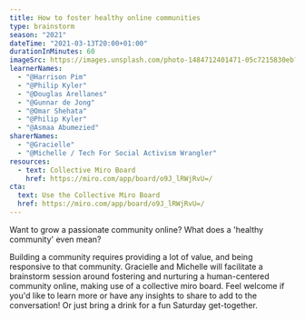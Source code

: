 ```yaml
---
title: How to foster healthy online communities
type: brainstorm
season: "2021"
dateTime: "2021-03-13T20:00+01:00"
durationInMinutes: 60
imageSrc: https://images.unsplash.com/photo-1484712401471-05c7215830eb?ixid=MXwxMjA3fDB8MHxwaG90by1wYWdlfHx8fGVufDB8fHw%3D&ixlib=rb-1.2.1&auto=format&fit=crop&w=1950&q=80
learnerNames:
  - "@Harrison Pim"
  - "@Philip Kyler"
  - "@Douglas Arellanes"
  - "@Gunnar de Jong"
  - "@Omar Shehata"
  - "@Philip Kyler"
  - "@Asmaa Abumezied"
sharerNames:
  - "@Gracielle"
  - "@Michelle / Tech For Social Activism Wrangler"
resources:
  - text: Collective Miro Board
    href: https://miro.com/app/board/o9J_lRWjRvU=/
cta:
  text: Use the Collective Miro Board
  href: https://miro.com/app/board/o9J_lRWjRvU=/
---
```


Want to grow a passionate community online? What does a 'healthy community' even mean?

<!--more-->

Building a community requires providing a lot of value, and being responsive to that community. Gracielle and Michelle will facilitate a brainstorm session around fostering and nurturing a human-centered community online, making use of a collective miro board. Feel welcome if you'd like to learn more or have any insights to share to add to the conversation! Or just bring a drink for a fun Saturday get-together.

